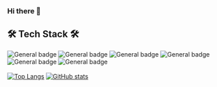 ### Hi there 👋

## 🛠 Tech Stack 🛠
![General badge](https://img.shields.io/badge/C-00599C?style=for-the-badge&logo=C&logoColor=white)
![General badge](https://img.shields.io/badge/Python-3776AB?style=for-the-badge&logo=python&logoColor=white)
![General badge](https://img.shields.io/badge/Java-ED8B00?style=for-the-badge&logo=java&logoColor=white)
![General badge](https://img.shields.io/badge/HTML5-E34F26?style=for-the-badge&logo=html5&logoColor=white)
![General badge](https://img.shields.io/badge/CSS3-1572B6?style=for-the-badge&logo=css3&logoColor=white)
![General badge](https://img.shields.io/badge/JavaScript-F7DF1E?style=for-the-badge&logo=javascript&logoColor=black)
<br /><br />
[![Top Langs](https://github-readme-stats.vercel.app/api/top-langs/?username=dbdbennn&exclude_repo=github-readme-stats,hyewwonn.github.io)](https://github.com/hyewwonn/github-readme-stats)
[![GitHub stats](https://github-readme-stats.vercel.app/api?username=hyewwonn)](https://github.com/hyewwonn/github-readme-stats)
